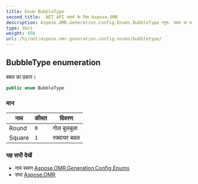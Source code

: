 ```yaml
---
title: Enum BubbleType
second_title: .NET API संदर्भ के लिए Aspose.OMR
description: Aspose.OMR.Generation.Config.Enums.BubbleType एनुम. बबल क प्रकर
type: docs
weight: 450
url: /hi/net/aspose.omr.generation.config.enums/bubbletype/
---
```

## BubbleType enumeration

बबल का प्रकार।

```csharp
public enum BubbleType
```

### मान

| नाम | कीमत | विवरण |
| --- | --- | --- |
| Round | `0` | गोल बुलबुला |
| Square | `1` | स्क्वायर बबल |

### यह सभी देखें

* नाम स्थान [Aspose.OMR.Generation.Config.Enums](../../aspose.omr.generation.config.enums/)
* सभा [Aspose.OMR](../../)


